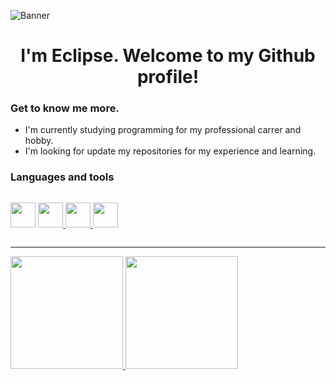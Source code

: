 ![Banner](https://giffiles.alphacoders.com/171/171315.gif)

<h1 align="center">I'm Eclipse. Welcome to my Github profile! </h1>

### Get to know me more.

- I'm currently studying programming for my professional carrer and hobby.
- I'm looking for update my repositories for my experience and learning.

### Languages and tools

<div style="display: inline-block">

  <a href="https://javascript.com" target="_blank"><img style="width: 40px; height: 40px" src="https://cdn.jsdelivr.net/gh/devicons/devicon/icons/javascript/javascript-original.svg" /></a>
  <a href="https://learn.microsoft.com/pt-br/dotnet/csharp/" target="_blank"><img style="width: 40px; height: 40px" src="https://cdn.jsdelivr.net/gh/devicons/devicon/icons/csharp/csharp-original.svg" />
</a>
<a href="https://developer.mozilla.org/en-US/docs/Web/HTML" target="_blank"><img style="width: 40px; height: 40px" src="https://cdn.jsdelivr.net/gh/devicons/devicon/icons/html5/html5-original.svg" />
</a>
<a href="https://developer.mozilla.org/en-US/docs/Web/CSS" target="_blank"><img style="width: 40px; height: 40px" src="https://cdn.jsdelivr.net/gh/devicons/devicon/icons/css3/css3-original.svg" />
</a>

</div>


---------------------------------------------------------------------------------------------

<div>
<div>
<a href="https://github.com/EclipseBSD">
<img height="180em" src="https://github-readme-stats.vercel.app/api/top-langs/?username=EclipseBSD&layout=compact&langs_count=7&theme=dracula"/>
<img height="180em" src="https://github-readme-stats.vercel.app/api?username=EclipseBSD&show_icons=true&theme=dracula&include_all_commits=true&count_private=true"/>
</div>
</div>



